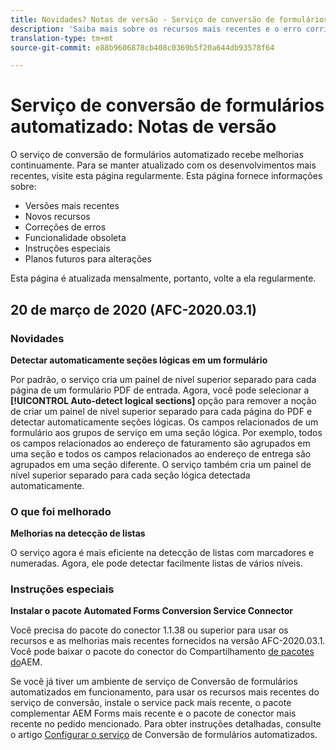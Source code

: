 ```yaml
---
title: Novidades? Notas de versão - Serviço de conversão de formulários automatizado
description: 'Saiba mais sobre os recursos mais recentes e o erro corrigido do serviço de conversão de formulários automatizado '
translation-type: tm+mt
source-git-commit: e88b9606878cb408c0369b5f20a644db93578f64

---
```



# Serviço de conversão de formulários automatizado: Notas de versão

O serviço de conversão de formulários automatizado recebe melhorias continuamente. Para se manter atualizado com os desenvolvimentos mais recentes, visite esta página regularmente. Esta página fornece informações sobre:

* Versões mais recentes
* Novos recursos
* Correções de erros
* Funcionalidade obsoleta
* Instruções especiais
* Planos futuros para alterações

Esta página é atualizada mensalmente, portanto, volte a ela regularmente.

## 20 de março de 2020 (AFC-2020.03.1)

### Novidades

**Detectar automaticamente seções lógicas em um formulário**

Por padrão, o serviço cria um painel de nível superior separado para cada página de um formulário PDF de entrada. Agora, você pode selecionar a **[!UICONTROL Auto-detect logical sections]** opção para remover a noção de criar um painel de nível superior separado para cada página do PDF e detectar automaticamente seções lógicas. Os campos relacionados de um formulário aos grupos de serviço em uma seção lógica. Por exemplo, todos os campos relacionados ao endereço de faturamento são agrupados em uma seção e todos os campos relacionados ao endereço de entrega são agrupados em uma seção diferente. O serviço também cria um painel de nível superior separado para cada seção lógica detectada automaticamente.

### O que foi melhorado

**Melhorias na detecção de listas**

O serviço agora é mais eficiente na detecção de listas com marcadores e numeradas. Agora, ele pode detectar facilmente listas de vários níveis.

### Instruções especiais

**Instalar o pacote Automated Forms Conversion Service Connector**

Você precisa do pacote do conector 1.1.38 ou superior para usar os recursos e as melhorias mais recentes fornecidos na versão AFC-2020.03.1. Você pode baixar o pacote do conector do Compartilhamento [de pacotes do](https://www.adobeaemcloud.com/content/marketplace/marketplaceProxy.html?packagePath=/content/companies/public/adobe/packages/cq650/servicepack/fd/AEM-Forms-6.5.4.0-WIN)AEM.

Se você já tiver um ambiente de serviço de Conversão de formulários automatizados em funcionamento, para usar os recursos mais recentes do serviço de conversão, instale o service pack mais recente, o pacote complementar AEM Forms mais recente e o pacote de conector mais recente no pedido mencionado. Para obter instruções detalhadas, consulte o artigo [Configurar o serviço](configure-service.md) de Conversão de formulários automatizados.
